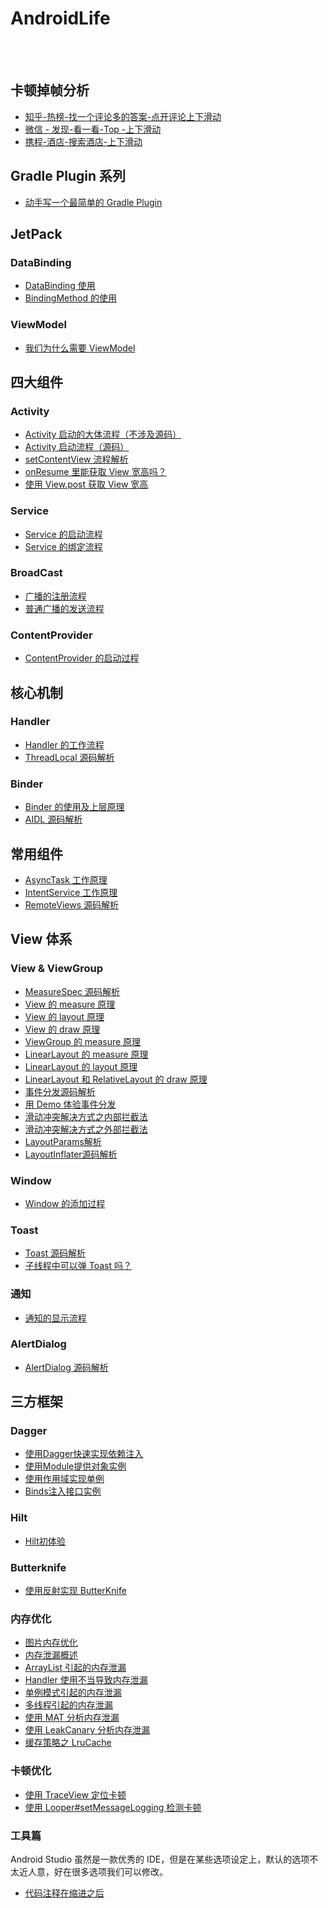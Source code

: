 AndroidLife
==

<br>
<br>

## 卡顿掉帧分析
- [知乎-热榜-找一个评论多的答案-点开评论上下滑动](https://www.wolai.com/cEeL1amdECiz6gBrVt8uAk)
- [微信 - 发现-看一看-Top -上下滑动](https://www.wolai.com/9wc1oxfFGFSZQknPEaRKdC)
- [携程-酒店-搜索酒店-上下滑动](https://www.wolai.com/cEeL1amdECiz6gBrVt8uAk)

## Gradle Plugin 系列

- [动手写一个最简单的 Gradle Plugin](https://github.com/shadowwingz/AndroidLife/blob/master/gradle%20plugin/%E5%8A%A8%E6%89%8B%E5%86%99%E4%B8%80%E4%B8%AA%E6%9C%80%E7%AE%80%E5%8D%95%E7%9A%84%20Gradle%20Plugin.md)

## JetPack

### DataBinding

- [DataBinding 使用](https://github.com/shadowwingz/AndroidLife/blob/master/jetpack/databinding/DataBinding%E4%BD%BF%E7%94%A8.md)
- [BindingMethod 的使用](https://github.com/shadowwingz/AndroidLife/blob/master/jetpack/databinding/BingingMethod%20%E7%9A%84%E4%BD%BF%E7%94%A8.md)

### ViewModel

- [我们为什么需要 ViewModel](https://github.com/shadowwingz/AndroidLife/blob/master/jetpack/ViewModel/%E6%88%91%E4%BB%AC%E4%B8%BA%E4%BB%80%E4%B9%88%E9%9C%80%E8%A6%81ViewModel.md)

## 四大组件
### Activity


- [Activity 启动的大体流程（不涉及源码）](https://github.com/shadowwingz/AndroidLife/blob/master/%E5%9B%9B%E5%A4%A7%E7%BB%84%E4%BB%B6/activity/Activity%20%E5%90%AF%E5%8A%A8%E7%9A%84%E5%A4%A7%E4%BD%93%E6%B5%81%E7%A8%8B/Activity%20%E5%90%AF%E5%8A%A8%E7%9A%84%E5%A4%A7%E4%BD%93%E6%B5%81%E7%A8%8B.md)
- [Activity 启动流程（源码）](https://github.com/shadowwingz/AndroidLife/blob/master/%E5%9B%9B%E5%A4%A7%E7%BB%84%E4%BB%B6/activity/Activity%20%E5%90%AF%E5%8A%A8%E6%B5%81%E7%A8%8B/Activity%20%E5%90%AF%E5%8A%A8%E6%B5%81%E7%A8%8B.md)
- [setContentView 流程解析](https://github.com/shadowwingz/AndroidLife/blob/master/%E5%9B%9B%E5%A4%A7%E7%BB%84%E4%BB%B6/activity/setContentView%20%E6%B5%81%E7%A8%8B%E8%A7%A3%E6%9E%90/setContentView%20%E6%B5%81%E7%A8%8B%E8%A7%A3%E6%9E%90.md)
- [onResume 里能获取 View 宽高吗？](https://github.com/shadowwingz/AndroidLife/blob/master/%E5%9B%9B%E5%A4%A7%E7%BB%84%E4%BB%B6/activity/Activity%E7%9F%A5%E8%AF%86%E7%82%B9/onResume%E9%87%8C%E8%83%BD%E8%8E%B7%E5%8F%96View%E5%AE%BD%E9%AB%98%E5%90%97.md)
- [使用 View.post 获取 View 宽高](https://github.com/shadowwingz/AndroidLife/blob/master/%E5%9B%9B%E5%A4%A7%E7%BB%84%E4%BB%B6/activity/Activity%20%E7%9F%A5%E8%AF%86%E7%82%B9/%E4%BD%BF%E7%94%A8%20View.post%20%E8%8E%B7%E5%8F%96%20View%20%E5%AE%BD%E9%AB%98.md)

### Service

- [Service 的启动流程](https://github.com/shadowwingz/AndroidLife/blob/master/%E5%9B%9B%E5%A4%A7%E7%BB%84%E4%BB%B6/service/Service%20%E7%9A%84%E5%90%AF%E5%8A%A8%E6%B5%81%E7%A8%8B/Service%20%E7%9A%84%E5%90%AF%E5%8A%A8%E6%B5%81%E7%A8%8B.md)
- [Service 的绑定流程](https://github.com/shadowwingz/AndroidLife/blob/master/%E5%9B%9B%E5%A4%A7%E7%BB%84%E4%BB%B6/service/Service%20%E7%9A%84%E7%BB%91%E5%AE%9A%E6%B5%81%E7%A8%8B/how_service_bind.md)

### BroadCast

- [广播的注册流程](https://github.com/shadowwingz/AndroidLife/blob/master/%E5%9B%9B%E5%A4%A7%E7%BB%84%E4%BB%B6/broadcast/%E5%B9%BF%E6%92%AD%E7%9A%84%E6%B3%A8%E5%86%8C%E6%B5%81%E7%A8%8B/%E5%B9%BF%E6%92%AD%E7%9A%84%E6%B3%A8%E5%86%8C%E6%B5%81%E7%A8%8B.md)
- [普通广播的发送流程](https://github.com/shadowwingz/AndroidLife/blob/master/%E5%9B%9B%E5%A4%A7%E7%BB%84%E4%BB%B6/broadcast/%E6%99%AE%E9%80%9A%E5%B9%BF%E6%92%AD%E7%9A%84%E5%8F%91%E9%80%81%E6%B5%81%E7%A8%8B/%E6%99%AE%E9%80%9A%E5%B9%BF%E6%92%AD%E7%9A%84%E5%8F%91%E9%80%81%E6%B5%81%E7%A8%8B.md)

### ContentProvider

- [ContentProvider 的启动过程](https://github.com/shadowwingz/AndroidLife/blob/master/%E5%9B%9B%E5%A4%A7%E7%BB%84%E4%BB%B6/ContentProvider/ContentProvider%20%E7%9A%84%E5%90%AF%E5%8A%A8%E8%BF%87%E7%A8%8B.md)

## 核心机制

### Handler

- [Handler 的工作流程](https://github.com/shadowwingz/AndroidLife/blob/master/%E6%A0%B8%E5%BF%83%E6%9C%BA%E5%88%B6/handler/Handler%20%E7%9A%84%E5%B7%A5%E4%BD%9C%E6%B5%81%E7%A8%8B.md)
- [ThreadLocal 源码解析](https://github.com/shadowwingz/AndroidLife/blob/master/%E6%A0%B8%E5%BF%83%E6%9C%BA%E5%88%B6/handler/ThreadLocal%20%E6%BA%90%E7%A0%81%E8%A7%A3%E6%9E%90.md)

### Binder

- [Binder 的使用及上层原理](https://github.com/shadowwingz/AndroidLife/blob/master/%E6%A0%B8%E5%BF%83%E6%9C%BA%E5%88%B6/binder/Binder%20%E7%9A%84%E4%BD%BF%E7%94%A8%E5%8F%8A%E4%B8%8A%E5%B1%82%E5%8E%9F%E7%90%86/Binder%20%E7%9A%84%E4%BD%BF%E7%94%A8%E5%8F%8A%E4%B8%8A%E5%B1%82%E5%8E%9F%E7%90%86.md)
- [AIDL 源码解析](https://github.com/shadowwingz/AndroidLife/blob/master/%E6%A0%B8%E5%BF%83%E6%9C%BA%E5%88%B6/binder/AIDL%20%E6%BA%90%E7%A0%81%E8%A7%A3%E6%9E%90.md)

## 常用组件

- [AsyncTask 工作原理](https://github.com/shadowwingz/AndroidLife/blob/master/%E5%B8%B8%E7%94%A8%E7%BB%84%E4%BB%B6/asynctask/AsyncTask%20%E5%B7%A5%E4%BD%9C%E5%8E%9F%E7%90%86.md)
- [IntentService 工作原理](https://github.com/shadowwingz/AndroidLife/blob/master/%E5%B8%B8%E7%94%A8%E7%BB%84%E4%BB%B6/intentservice/IntentService%20%E5%B7%A5%E4%BD%9C%E5%8E%9F%E7%90%86.md)
- [RemoteViews 源码解析](https://github.com/shadowwingz/AndroidLife/blob/master/%E5%B8%B8%E7%94%A8%E7%BB%84%E4%BB%B6/RemoteViews/RemoteViews%20%E6%BA%90%E7%A0%81%E8%A7%A3%E6%9E%90.md)

## View 体系

### View & ViewGroup

- [MeasureSpec 源码解析](https://github.com/shadowwingz/AndroidLife/blob/master/ui/view/MeasureSpec%20%E6%BA%90%E7%A0%81%E8%A7%A3%E6%9E%90.md)
- [View 的 measure 原理](https://github.com/shadowwingz/AndroidLife/blob/master/ui/view/View%20%E7%9A%84%20measure%20%E5%8E%9F%E7%90%86.md)
- [View 的 layout 原理](https://github.com/shadowwingz/AndroidLife/blob/master/ui/view/View%20%E7%9A%84%20layout%20%E5%8E%9F%E7%90%86.md)
- [View 的 draw 原理](https://github.com/shadowwingz/AndroidLife/blob/master/ui/view/View%20%E7%9A%84%20draw%20%E5%8E%9F%E7%90%86.md)
- [ViewGroup 的 measure 原理](https://github.com/shadowwingz/AndroidLife/blob/master/ui/view/ViewGroup%20%E7%9A%84%20measure%20%E5%8E%9F%E7%90%86.md)
- [LinearLayout 的 measure 原理](https://github.com/shadowwingz/AndroidLife/blob/master/ui/view/LinearLayout%20%E7%9A%84%20measure%20%E5%8E%9F%E7%90%86.md)
- [LinearLayout 的 layout 原理](https://github.com/shadowwingz/AndroidLife/blob/master/ui/view/LinearLayout%20%E7%9A%84%20layout%20%E5%8E%9F%E7%90%86.md)
- [LinearLayout 和 RelativeLayout 的 draw 原理](https://github.com/shadowwingz/AndroidLife/blob/master/ui/view/LinearLayout%20%E5%92%8C%20RelativeLayout%20%E7%9A%84%20draw%20%E5%8E%9F%E7%90%86.md)
- [事件分发源码解析](https://github.com/shadowwingz/AndroidLife/blob/master/ui/view/%E4%BA%8B%E4%BB%B6%E5%88%86%E5%8F%91%E6%BA%90%E7%A0%81%E8%A7%A3%E6%9E%90.md)
- [用 Demo 体验事件分发](https://github.com/shadowwingz/AndroidLife/blob/master/ui/view/%E7%94%A8%20Demo%20%E4%BD%93%E9%AA%8C%E4%BA%8B%E4%BB%B6%E5%88%86%E5%8F%91/%E7%94%A8%20Demo%20%E4%BD%93%E9%AA%8C%E4%BA%8B%E4%BB%B6%E5%88%86%E5%8F%91.md)
- [滑动冲突解决方式之内部拦截法](https://github.com/shadowwingz/AndroidLife/blob/master/ui/view/%E6%BB%91%E5%8A%A8%E5%86%B2%E7%AA%81/%E6%BB%91%E5%8A%A8%E5%86%B2%E7%AA%81%E8%A7%A3%E5%86%B3%E6%96%B9%E5%BC%8F%E4%B9%8B%E5%86%85%E9%83%A8%E6%8B%A6%E6%88%AA%E6%B3%95.md)
- [滑动冲突解决方式之外部拦截法](https://github.com/shadowwingz/AndroidLife/blob/master/ui/view/%E6%BB%91%E5%8A%A8%E5%86%B2%E7%AA%81/%E6%BB%91%E5%8A%A8%E5%86%B2%E7%AA%81%E8%A7%A3%E5%86%B3%E6%96%B9%E5%BC%8F%E4%B9%8B%E5%A4%96%E9%83%A8%E6%8B%A6%E6%88%AA%E6%B3%95.md)
- [LayoutParams解析](https://github.com/shadowwingz/AndroidLife/blob/master/ui/view/LayoutParams%E8%A7%A3%E6%9E%90/LayoutParams%E8%A7%A3%E6%9E%90.md)
- [LayoutInflater源码解析](https://github.com/shadowwingz/AndroidLife/blob/master/ui/view/LayoutInflater%E6%BA%90%E7%A0%81%E8%A7%A3%E6%9E%90/LayoutInflater%20%E6%BA%90%E7%A0%81%E8%A7%A3%E6%9E%90.md)

### Window

- [Window 的添加过程](https://github.com/shadowwingz/AndroidLife/blob/master/ui/window/Window%20%E7%9A%84%E6%B7%BB%E5%8A%A0%E8%BF%87%E7%A8%8B.md)

### Toast

- [Toast 源码解析](https://github.com/shadowwingz/AndroidLife/blob/master/ui/toast/toast.md)
- [子线程中可以弹 Toast 吗？](https://github.com/shadowwingz/AndroidLife/blob/master/ui/toast/%E5%AD%90%E7%BA%BF%E7%A8%8B%E5%8F%AF%E4%BB%A5%E5%BC%B9%20Toast%20%E5%90%97.md)

### 通知

- [通知的显示流程](https://github.com/shadowwingz/AndroidLife/blob/master/ui/%E9%80%9A%E7%9F%A5/%E9%80%9A%E7%9F%A5%E7%9A%84%E6%98%BE%E7%A4%BA%E6%B5%81%E7%A8%8B/%E9%80%9A%E7%9F%A5%E7%9A%84%E6%98%BE%E7%A4%BA%E6%B5%81%E7%A8%8B.md)

### AlertDialog

- [AlertDialog 源码解析](https://github.com/shadowwingz/AndroidLife/blob/master/ui/AlertDialog/AlertDialog%20%E6%BA%90%E7%A0%81%E8%A7%A3%E6%9E%90.md)

## 三方框架

### Dagger
- [使用Dagger快速实现依赖注入](/三方框架/dagger/使用Dagger快速实现依赖注入.md)
- [使用Module提供对象实例](/三方框架/dagger/使用Module提供对象实例.md)
- [使用作用域实现单例](/三方框架/dagger/使用作用域实现单例.md)
- [Binds注入接口实例](/三方框架/dagger/Binds注入接口实例.md)

### Hilt
- [Hilt初体验](https://github.com/shadowwingz/AndroidLife/blob/4941782/%E4%B8%89%E6%96%B9%E6%A1%86%E6%9E%B6/hilt/Hilt%E5%88%9D%E4%BD%93%E9%AA%8C.md)

### Butterknife

- [使用反射实现 ButterKnife](https://github.com/shadowwingz/AndroidLife/blob/master/%E4%B8%89%E6%96%B9%E6%A1%86%E6%9E%B6/butterknife/%E4%BD%BF%E7%94%A8%E5%8F%8D%E5%B0%84%E5%AE%9E%E7%8E%B0%20ButterKnife.md)

### 内存优化

- [图片内存优化](https://github.com/shadowwingz/AndroidLife/blob/master/%E6%80%A7%E8%83%BD%E4%BC%98%E5%8C%96/%E5%86%85%E5%AD%98%E4%BC%98%E5%8C%96/%E5%9B%BE%E7%89%87%E5%86%85%E5%AD%98%E4%BC%98%E5%8C%96/%E5%9B%BE%E7%89%87%E5%86%85%E5%AD%98%E4%BC%98%E5%8C%96.md)
- [内存泄漏概述](https://github.com/shadowwingz/AndroidLife/blob/master/%E6%80%A7%E8%83%BD%E4%BC%98%E5%8C%96/%E5%86%85%E5%AD%98%E4%BC%98%E5%8C%96/%E5%86%85%E5%AD%98%E6%B3%84%E6%BC%8F/%E5%86%85%E5%AD%98%E6%B3%84%E6%BC%8F%E6%A6%82%E8%BF%B0/%E5%86%85%E5%AD%98%E6%B3%84%E6%BC%8F%E6%A6%82%E8%BF%B0.md)
- [ArrayList 引起的内存泄漏](https://github.com/shadowwingz/AndroidLife/blob/master/%E6%80%A7%E8%83%BD%E4%BC%98%E5%8C%96/%E5%86%85%E5%AD%98%E4%BC%98%E5%8C%96/%E5%86%85%E5%AD%98%E6%B3%84%E6%BC%8F/ArrayList%20%E5%BC%95%E5%8F%91%E7%9A%84%E5%86%85%E5%AD%98%E6%B3%84%E6%BC%8F/ArrayList%20%E5%BC%95%E5%8F%91%E7%9A%84%E5%86%85%E5%AD%98%E6%B3%84%E6%BC%8F.md)
- [Handler 使用不当导致内存泄漏](https://github.com/shadowwingz/AndroidLife/blob/master/%E6%80%A7%E8%83%BD%E4%BC%98%E5%8C%96/%E5%86%85%E5%AD%98%E4%BC%98%E5%8C%96/%E5%86%85%E5%AD%98%E6%B3%84%E6%BC%8F/Hanlder%20%E4%BD%BF%E7%94%A8%E4%B8%8D%E5%BD%93%E5%AF%BC%E8%87%B4%E5%86%85%E5%AD%98%E6%B3%84%E6%BC%8F/Hanlder%20%E4%BD%BF%E7%94%A8%E4%B8%8D%E5%BD%93%E5%AF%BC%E8%87%B4%E5%86%85%E5%AD%98%E6%B3%84%E6%BC%8F.md)
- [单例模式引起的内存泄漏](https://github.com/shadowwingz/AndroidLife/blob/master/%E6%80%A7%E8%83%BD%E4%BC%98%E5%8C%96/%E5%86%85%E5%AD%98%E4%BC%98%E5%8C%96/%E5%86%85%E5%AD%98%E6%B3%84%E6%BC%8F/%E5%8D%95%E4%BE%8B%E6%A8%A1%E5%BC%8F%E5%BC%95%E8%B5%B7%E7%9A%84%E5%86%85%E5%AD%98%E6%B3%84%E6%BC%8F/%E5%8D%95%E4%BE%8B%E6%A8%A1%E5%BC%8F%E5%BC%95%E8%B5%B7%E7%9A%84%E5%86%85%E5%AD%98%E6%B3%84%E6%BC%8F.md)
- [多线程引起的内存泄漏](https://github.com/shadowwingz/AndroidLife/blob/master/%E6%80%A7%E8%83%BD%E4%BC%98%E5%8C%96/%E5%86%85%E5%AD%98%E4%BC%98%E5%8C%96/%E5%86%85%E5%AD%98%E6%B3%84%E6%BC%8F/%E5%8D%95%E4%BE%8B%E6%A8%A1%E5%BC%8F%E5%BC%95%E8%B5%B7%E7%9A%84%E5%86%85%E5%AD%98%E6%B3%84%E6%BC%8F/%E5%8D%95%E4%BE%8B%E6%A8%A1%E5%BC%8F%E5%BC%95%E8%B5%B7%E7%9A%84%E5%86%85%E5%AD%98%E6%B3%84%E6%BC%8F.md)
- [使用 MAT 分析内存泄漏](https://github.com/shadowwingz/AndroidLife/blob/master/%E6%80%A7%E8%83%BD%E4%BC%98%E5%8C%96/%E5%86%85%E5%AD%98%E4%BC%98%E5%8C%96/%E5%86%85%E5%AD%98%E6%B3%84%E6%BC%8F/%E4%BD%BF%E7%94%A8%20MAT%20%E5%88%86%E6%9E%90%E5%86%85%E5%AD%98%E6%B3%84%E6%BC%8F%20/%E4%BD%BF%E7%94%A8%20MAT%20%E5%88%86%E6%9E%90%E5%86%85%E5%AD%98%E6%B3%84%E6%BC%8F%20.md)
- [使用 LeakCanary 分析内存泄漏](https://github.com/shadowwingz/AndroidLife/blob/master/%E6%80%A7%E8%83%BD%E4%BC%98%E5%8C%96/%E5%86%85%E5%AD%98%E4%BC%98%E5%8C%96/%E5%86%85%E5%AD%98%E6%B3%84%E6%BC%8F/%E4%BD%BF%E7%94%A8%20LeakCanary%20%E5%88%86%E6%9E%90%E5%86%85%E5%AD%98%E6%B3%84%E6%BC%8F/%E4%BD%BF%E7%94%A8%20LeakCanary%20%E5%88%86%E6%9E%90%E5%86%85%E5%AD%98%E6%B3%84%E6%BC%8F.md)
- [缓存策略之 LruCache](https://github.com/shadowwingz/AndroidLife/blob/master/%E6%80%A7%E8%83%BD%E4%BC%98%E5%8C%96/%E5%86%85%E5%AD%98%E4%BC%98%E5%8C%96/%E7%BC%93%E5%AD%98%E7%AD%96%E7%95%A5/LruCache.md)

### 卡顿优化

- [使用 TraceView 定位卡顿](https://github.com/shadowwingz/AndroidLife/blob/master/%E6%80%A7%E8%83%BD%E4%BC%98%E5%8C%96/%E5%8D%A1%E9%A1%BF%E4%BC%98%E5%8C%96/%E4%BD%BF%E7%94%A8%20TraceView%20%E5%AE%9A%E4%BD%8D%E5%8D%A1%E9%A1%BF/%E4%BD%BF%E7%94%A8%20TraceView%20%E5%AE%9A%E4%BD%8D%E5%8D%A1%E9%A1%BF.md)
- [使用 Looper#setMessageLogging 检测卡顿](https://github.com/shadowwingz/AndroidLife/blob/master/%E6%80%A7%E8%83%BD%E4%BC%98%E5%8C%96/%E5%8D%A1%E9%A1%BF%E4%BC%98%E5%8C%96/%E4%BD%BF%E7%94%A8%20Looper%23setMessageLogging%20%E6%A3%80%E6%B5%8B%E5%8D%A1%E9%A1%BF/%E4%BD%BF%E7%94%A8%20Looper%23setMessageLogging%20%E6%A3%80%E6%B5%8B%E5%8D%A1%E9%A1%BF.md)

### 工具篇

Android Studio 虽然是一款优秀的 IDE，但是在某些选项设定上，默认的选项不太近人意，好在很多选项我们可以修改。

- [代码注释在缩进之后](https://github.com/shadowwingz/AndroidLife/blob/master/%E5%85%B6%E4%BB%96/Android%20Studio%20%E9%85%8D%E7%BD%AE/%E4%BB%A3%E7%A0%81%E6%B3%A8%E9%87%8A.md)

<br>
<br>